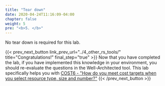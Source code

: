 ```yaml
---
title: "Tear down"
date: 2020-04-24T11:16:09-04:00
chapter: false
weight: 5
pre: "<b>5. </b>"
---
```


No tear down is required for this lab.


{{< prev_next_button link_prev_url="../4_other_rs_tools/" title="Congratulations!" final_step="true" >}}
Now that you have completed the lab, if you have implemented this knowledge in your environment,
you should re-evaluate the questions in the Well-Architected tool. This lab specifically helps you with
[COST6 - "How do you meet cost targets when you select resource type, size and number?"](https://docs.aws.amazon.com/wellarchitected/latest/framework/a-cost-effective-resources.html)
{{< /prev_next_button >}}

